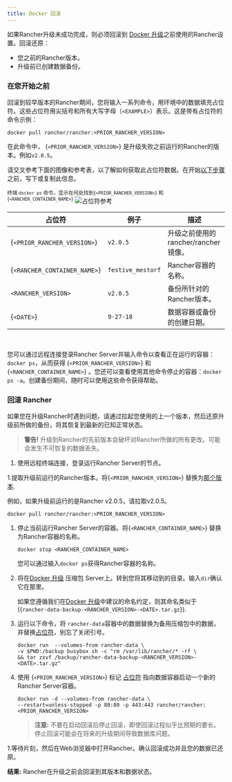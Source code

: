 ```yaml
---
title: Docker 回滚
---
```


如果Rancher升级未成功完成，则必须回滚到 [Docker 升级](/docs/upgrades/upgrades/single-node-upgrade)之前使用的Rancher设置。回滚还原：

- 您之前的Rancher版本。
- 升级前已创建数据备份。

### 在您开始之前

回滚到较早版本的Rancher期间，您将输入一系列命令，用环境中的数据填充占位符。这些占位符用尖括号和所有大写字母（`<EXAMPLE>`）表示。这是带有占位符的命令示例：
```
docker pull rancher/rancher:<PRIOR_RANCHER_VERSION>
```

在此命令中， {`<PRIOR_RANCHER_VERSION>`} 是升级失败之前运行的Rancher的版本。例如`v2.0.5`。

请交叉参考下面的图像和参考表，以了解如何获取此占位符数据。在开始[以下步骤](#creating-a-backup)之前，写下或复制此信息。

<sup>终端 `docker ps` 命令，显示在何处找到{`<PRIOR_RANCHER_VERSION>`} 和 {`<RANCHER_CONTAINER_NAME>`}</sup>
![占位符参考](/img/rancher/placeholder-ref-2.png)

| 占位符                  | 例子        | 描述                                                |
| ---------------------------- | ----------------- | ------------------------------------------------------- |
| {`<PRIOR_RANCHER_VERSION>`}  | `v2.0.5`          | 升级之前使用的 rancher/rancher 镜像。      |
| {`<RANCHER_CONTAINER_NAME>`} | `festive_mestorf` | Rancher容器的名称。           |
| `<RANCHER_VERSION>`          | `v2.0.5`          | 备份所针对的Rancher版本。         |
| {`<DATE>`}                   | `9-27-18`         | 数据容器或备份的创建日期。 |

<br/>

您可以通过远程连接登录Rancher Server并输入命令以查看正在运行的容器：`docker ps`，从而获得 {`<PRIOR_RANCHER_VERSION>`} 和 {`<RANCHER_CONTAINER_NAME>`} 。您还可以查看使用其他命令停止的容器：`docker ps -a`。创建备份期间，随时可以使用这些命令获得帮助。

### 回滚 Rancher

如果您在升级Rancher时遇到问题，请通过拉起您使用的上一个版本，然后还原升级前所做的备份，将其恢复到最新的已知正常状态。


> **警告!** 升级到Rancher的先前版本会破坏对Rancher所做的所有更改。可能会发生不可恢复的数据丢失。



1. 使用远程终端连接，登录运行Rancher Server的节点。

1.提取升级前运行的Rancher版本。将{`<PRIOR_RANCHER_VERSION>`} 替换为[那个版本](#before-you-start).

   例如，如果升级前运行的是Rancher v2.0.5，请拉取v2.0.5。

   ```
   docker pull rancher/rancher:<PRIOR_RANCHER_VERSION>
   ```

1. 停止当前运行Rancher Server的容器。将{`<RANCHER_CONTAINER_NAME>`} 替换为Rancher容器的名称。

   ```
   docker stop <RANCHER_CONTAINER_NAME>
   ```

   您可以通过输入`docker ps`获得Rancher容器的名称。

1. 将在[Docker 升级](/docs/upgrades/upgrades/single-node-upgrade/) 压缩包 Server上。转到您将其移动到的目录。输入`dir`确认它在那里。



   如果您遵循我们在[Docker 升级](/docs/upgrades/upgrades/single-node-upgrade/)中建议的命名约定，则其命名类似于({`rancher-data-backup-<RANCHER_VERSION>-<DATE>.tar.gz`}).

1. 运行以下命令，将 `rancher-data`容器中的数据替换为备用压缩包中的数据，并替换[占位符](#before-you-start)，别忘了关闭引号。


   ```
   docker run  --volumes-from rancher-data \
   -v $PWD:/backup busybox sh -c "rm /var/lib/rancher/* -rf \
   && tar zxvf /backup/rancher-data-backup-<RANCHER_VERSION>-<DATE>.tar.gz"
   ```

1. 使用 {`<PRIOR_RANCHER_VERSION>`} 标记 [占位符](#before-you-start) 指向数据容器启动一个新的Rancher Server容器。

   ```
   docker run -d --volumes-from rancher-data \
   --restart=unless-stopped -p 80:80 -p 443:443 rancher/rancher:<PRIOR_RANCHER_VERSION>
   ```

   > **注意:** 不要在启动回滚后停止回滚，即使回滚过程似乎比预期的要长。停止回滚可能会在将来的升级期间导致数据库问题。

1.等待片刻，然后在Web浏览器中打开Rancher。确认回滚成功并且您的数据已还原。

**结果:** Rancher在升级之前会回滚到其版本和数据状态。
